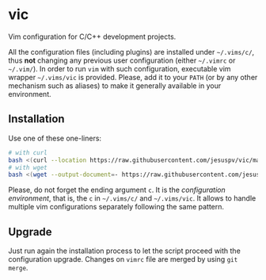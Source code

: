 # vic

Vim configuration for C/C++ development projects.

All the configuration files (including plugins) are installed under
`~/.vims/c/`, thus **not** changing any previous user configuration (either
`~/.vimrc` or `~/.vim/`).  In order to run `vim` with such configuration,
executable vim wrapper `~/.vims/vic` is provided.  Please, add it to your
`PATH` (or by any other mechanism such as aliases) to make it generally
available in your environment.

## Installation

Use one of these one-liners:

```bash
# with curl
bash <(curl --location https://raw.githubusercontent.com/jesuspv/vic/master/install.sh) c
# with wget
bash <(wget --output-document=- https://raw.githubusercontent.com/jesuspv/vic/master/install.sh) c
```

Please, do not forget the ending argument `c`. It is the *configuration
environment*, that is, the `c` in `~/.vims/c/` and `~/.vims/vic`. It allows to
handle multiple vim configurations separately following the same pattern.

## Upgrade

Just run again the installation process to let the script proceed with
the configuration upgrade. Changes on `vimrc` file are merged by using `git
merge`.
